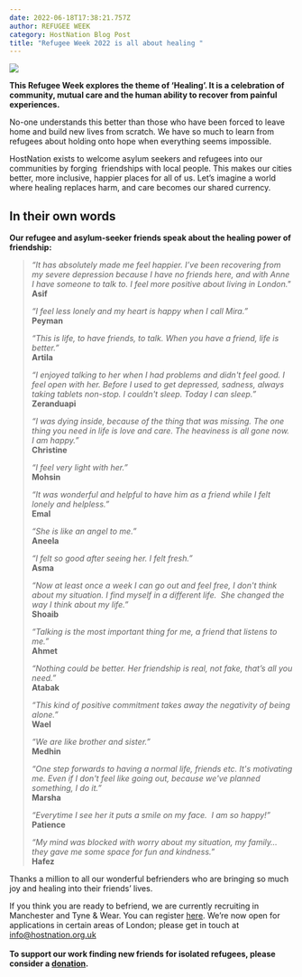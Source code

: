 ```yaml
---
date: 2022-06-18T17:38:21.757Z
author: REFUGEE WEEK
category: HostNation Blog Post
title: "Refugee Week 2022 is all about healing "
---
```

![](/assets/refugee-week-header-logo.jpg)

**This Refugee Week explores the theme of ‘Healing’. It is a celebration of community, mutual care and the human ability to recover from painful experiences.**

No-one understands this better than those who have been forced to leave home and build new lives from scratch. We have so much to learn from refugees about holding onto hope when everything seems impossible.

HostNation exists to welcome asylum seekers and refugees into our communities by forging  friendships with local people. This makes our cities better, more inclusive, happier places for all of us. Let’s imagine a world where healing replaces harm, and care becomes our shared currency.

<!-- end -->

## In their own words

**Our refugee and asylum-seeker friends speak about the healing power of friendship:**

> *“It has absolutely made me feel happier. I’ve been recovering from my severe depression because I have no friends here, and with Anne I have someone to talk to. I feel more positive about living in London."* \
> **Asif**
>
> *“I feel less lonely and my heart is happy when I call Mira.”* \
> **Peyman**
>
> *“This is life, to have friends, to talk. When you have a friend, life is better.”* \
> **Artila**
>
> *“I enjoyed talking to her when I had problems and didn't feel good. I feel open with her. Before I used to get depressed, sadness, always taking tablets non-stop. I couldn't sleep. Today I can sleep.”* \
> **Zeranduapi**
>
> *“I was dying inside, because of the thing that was missing. The one thing you need in life is love and care. The heaviness is all gone now. I am happy.”* \
> **Christine**  
>
> *“I feel very light with her.”* \
> **Mohsin**
>
> *“It was wonderful and helpful to have him as a friend while I felt lonely and helpless.”* \
> **Emal**
>
> *“She is like an angel to me.”* \
> **Aneela**
>
> *“I felt so good after seeing her. I felt fresh.”* \
> **Asma**
>
> *“Now at least once a week I can go out and feel free, I don't think about my situation. I find myself in a different life.  She changed the way I think about my life.”* \
> **Shoaib**
>
> *“Talking is the most important thing for me, a friend that listens to me.”* \
> **Ahmet**
>
> *“Nothing could be better. Her friendship is real, not fake, that’s all you need.”* \
> **Atabak** 
>
> *“This kind of positive commitment takes away the negativity of being alone.”* \
> **Wael**
>
> *“We are like brother and sister.”* \
> **Medhin**
>
> *“One step forwards to having a normal life, friends etc. It's motivating me. Even if I don't feel like going out, because we've planned something, I do it.”* \
> **Marsha**
>
> *“Everytime I see her it puts a smile on my face.  I am so happy!”* \
> **Patience**
>
> *“My mind was blocked with worry about my situation, my family… they gave me some space for fun and kindness.”* \
> **Hafez**

Thanks a million to all our wonderful befrienders who are bringing so much joy and healing into their friends’ lives. 

If you think you are ready to befriend, we are currently recruiting in Manchester and Tyne & Wear. You can register [here](https://www.hostnation.org.uk/befriend). We’re now open for applications in certain areas of London; please get in touch at info@hostnation.org.uk\
**\
To support our work finding new friends for isolated refugees, please consider a [donation](https://www.totalgiving.co.uk/donate/hostnation).**
